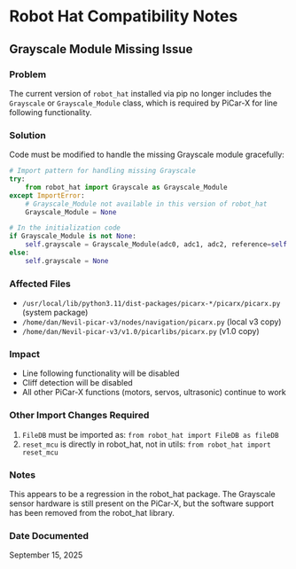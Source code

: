 # Robot Hat Compatibility Notes

## Grayscale Module Missing Issue

### Problem
The current version of `robot_hat` installed via pip no longer includes the `Grayscale` or `Grayscale_Module` class, which is required by PiCar-X for line following functionality.

### Solution
Code must be modified to handle the missing Grayscale module gracefully:

```python
# Import pattern for handling missing Grayscale
try:
    from robot_hat import Grayscale as Grayscale_Module
except ImportError:
    # Grayscale_Module not available in this version of robot_hat
    Grayscale_Module = None

# In the initialization code
if Grayscale_Module is not None:
    self.grayscale = Grayscale_Module(adc0, adc1, adc2, reference=self.DEFAULT_LINE_REF)
else:
    self.grayscale = None
```

### Affected Files
- `/usr/local/lib/python3.11/dist-packages/picarx-*/picarx/picarx.py` (system package)
- `/home/dan/Nevil-picar-v3/nodes/navigation/picarx.py` (local v3 copy)
- `/home/dan/Nevil-picar-v3/v1.0/picarlibs/picarx.py` (v1.0 copy)

### Impact
- Line following functionality will be disabled
- Cliff detection will be disabled
- All other PiCar-X functions (motors, servos, ultrasonic) continue to work

### Other Import Changes Required
1. `FileDB` must be imported as: `from robot_hat import FileDB as fileDB`
2. `reset_mcu` is directly in robot_hat, not in utils: `from robot_hat import reset_mcu`

### Notes
This appears to be a regression in the robot_hat package. The Grayscale sensor hardware is still present on the PiCar-X, but the software support has been removed from the robot_hat library.

### Date Documented
September 15, 2025